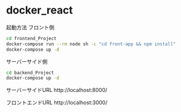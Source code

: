 # docker_react

起動方法
フロント側
```bash
cd frontend_Project
docker-compose run --rm node sh -c "cd front-app && npm install"
docker-compose up -d
```

サーバーサイド側
```bash
cd backend_Project
docker-compose up -d
```

サーバーサイドURL
http://localhost:8000/

フロントエンドURL
http://localhost:3000/
